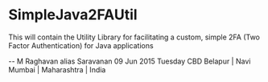 # SimpleJava2FAUtil
This will contain the Utility Library for facilitating a custom, simple 2FA (Two Factor Authentication) for Java applications

  -- M Raghavan alias Saravanan
     09  Jun 2015 Tuesday
     CBD Belapur | Navi Mumbai | Maharashtra | India
     
